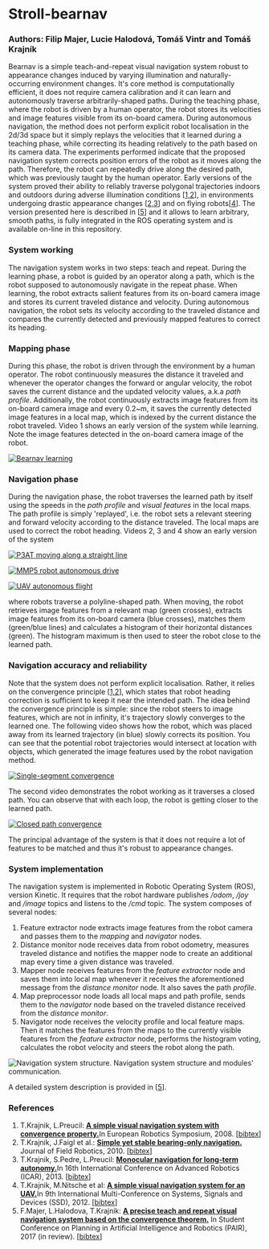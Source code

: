 # Stroll-bearnav

### Authors: Filip Majer, Lucie Halodová, Tomáš Vintr and Tomáš Krajník

Bearnav is a simple teach-and-repeat visual navigation system robust to appearance changes induced by varying illumination and naturally-occurring environment changes. It's core method is computationally efficient, it does not require camera calibration and it can learn and autonomously traverse arbitrarily-shaped paths. During the teaching phase, where the robot is driven by a human operator, the robot stores its velocities and image features visible from its on-board camera.  During autonomous navigation, the method does not perform explicit robot localisation in the 2d/3d space but it simply replays the velocities that it learned during a teaching phase, while correcting its heading relatively to the path based on its camera data. The experiments performed indicate that the proposed navigation system corrects position errors of the robot as it moves along the path. Therefore, the robot can repeatedly drive along the desired path, which was previously taught by the human operator.
Early versions of the system proved their ability to reliably traverse polygonal trajectories indoors and outdoors during adverse illumination conditions [[1,2](#references)], in environments undergoing drastic appearance changes [[2,3](#references)] and on flying robots[[4](#references)].
The version presented here is described in [[5](#references)] and it allows to learn arbitrary, smooth paths, is fully integrated in the ROS operating system and is available on-line in this repository.

### System working

The navigation system works in two steps: teach and repeat. During the learning phase, a robot is guided by an operator along a path, which is the robot supposed to autonomously navigate in the repeat phase. When learning, the robot extracts salient features from its on-board camera image and stores its current traveled distance and velocity. During autonomous navigation, the robot sets its velocity according to the traveled distance and compares the currently detected and previously mapped features to correct its heading. 

### Mapping phase

During this phase, the robot is driven through the environment by a human operator. The robot continuously measures the distance it traveled and whenever the operator changes the forward or angular velocity, the robot saves the current distance and the updated velocity values, a.k.a *path profile*. Additionally, the robot continuously extracts image features from its on-board camera image and every 0.2~m, it saves the currently detected image features in a local map, which is indexed by the current distance the robot traveled. Video 1 shows an early version of the system while learning. Note the image features detected in the on-board camera image of the robot.

[![Bearnav learning](https://img.youtube.com/vi/pXrnS68fY_k/0.jpg)](https://www.youtube.com/watch?v=pXrnS68fY_k)

### Navigation phase

During the navigation phase, the robot traverses the learned path by itself using the speeds in the *path profile* and *visual features* in the local maps. The path profile is simply 'replayed', i.e. the robot sets a relevant steering and forward velocity according to the distance traveled. The local maps are used to correct the robot heading. Videos 2, 3 and 4 show an early version of the system

[![P3AT moving along a straight line](https://img.youtube.com/vi/cfN587IjhKw/0.jpg)](https://www.youtube.com/watch?v=cfN587IjhKw)

[![MMP5 robot autonomous drive](https://img.youtube.com/vi/FEkp-f0PnAs/0.jpg)](https://www.youtube.com/watch?v=FEkp-f0PnAs)

[![UAV autonomous flight](https://img.youtube.com/vi/QR5G3qubKsk/0.jpg)](https://www.youtube.com/watch?v=QR5G3qubKsk)

where robots traverse a polyline-shaped path. When moving, the robot retrieves image features from a relevant map (green crosses), extracts image features from its on-board camera (blue crosses), matches them  (green/blue lines) and calculates a histogram of their horizontal distances (green). The histogram maximum is then used to steer the robot close to the learned path.

### Navigation accuracy and reliability

Note that the system does not perform explicit localisation. Rather, it relies on the convergence principle [[1,2](#references)], which states that robot heading correction is sufficient to keep it near the intended path.
The idea behind the convergence principle is simple: since the robot steers to image features, which are not in infinity, it's trajectory slowly converges to the learned one.
The following video shows how the robot, which was placed away from its learned trajectory (in blue) slowly corrects its position. You can see that the potential robot trajectories would intersect at location with objects, which generated the image features used by the robot navigation method.

[![Single-segment convergence](https://img.youtube.com/vi/rqO5maZddLY/0.jpg)](https://www.youtube.com/watch?v=rqO5maZddLY)

The second video demonstrates the robot working as it traverses a closed path. You can observe that with each loop, the robot is getting closer to the learned path.

[![Closed path convergence](https://img.youtube.com/vi/M2krTZCbdaY/0.jpg)](https://www.youtube.com/watch?v=M2krTZCbdaY)

The principal advantage of the system is that it does not require a lot of features to be matched and thus it's robust to appearance changes.

### System implementation

The navigation system is implemented in Robotic Operating System (ROS), version Kinetic. It requires that the robot hardware publishes */odom*, */joy* and */image* topics and listens to the */cmd* topic. The system composes of several nodes:

1. Feature extractor node extracts image features from the robot camera and passes them to the *mapping* and *navigator* nodes.
1. Distance monitor node receives data from robot odometry, measures traveled distance and notifies the mapper node to create an additional map every time a given distance was traveled.
1. Mapper node receives features from the *feature extractor* node and saves them into local map whenever it receives the aforementioned message from the *distance monitor* node. It also saves the path *profile*.
1. Map preprocessor node loads all local maps and path profile, sends them to the *navigator* node based on the traveled distance received from the *distance monitor*. 
1. Navigator node receives the velocity profile and local feature maps. Then it matches the features from the maps to the currently visible features from the *feature extractor* node, performs the histogram voting, calculates the robot velocity and steers the robot along the path. 

![Navigation system structure.](https://raw.githubusercontent.com/wiki/gestom/stroll_bearnav/pics/system.png) Navigation system structure and modules' communication. 

A detailed system description is provided in [[5](#references)].

### References
1. T.Krajnik, L.Preucil: <b>[A simple visual navigation system with convergence property.](http://raw.githubusercontent.com/wiki/gestom/stroll_bearnav/papers/convergence.pdf)</b>In European Robotics Symposium, 2008. [[bibtex](http://raw.githubusercontent.com/wiki/gestom/stroll_bearnav/files/convergence.bib)]
1. T.Krajnik, J.Faigl et al.: <b>[Simple yet stable bearing-only navigation.](http://raw.githubusercontent.com/wiki/gestom/stroll_bearnav/papers/surfnav.pdf)</b> Journal of Field Robotics, 2010. [[bibtex](http://raw.githubusercontent.com/wiki/gestom/stroll_bearnav/files/surfnav.bib)]
1. T.Krajnik, S.Pedre, L.Preucil: <b>[Monocular navigation for long-term autonomy.](http://raw.githubusercontent.com/wiki/gestom/stroll_bearnav/papers/longterm.pdf)</b>In 16th International Conference on Advanced Robotics (ICAR), 2013. [[bibtex](http://raw.githubusercontent.com/wiki/gestom/stroll_bearnav/files/longterm.bib)]
1. T.Krajnik, M.Nitsche et al: <b>[A simple visual navigation system for an UAV.](http://raw.githubusercontent.com/wiki/gestom/stroll_bearnav/papers/uav.pdf)</b>In 9th International Multi-Conference on Systems, Signals and Devices (SSD), 2012. [[bibtex](http://raw.githubusercontent.com/wiki/gestom/stroll_bearnav/files/uav.bib)]
1. F.Majer, L.Halodova, T.Krajnik: <b>[A precise teach and repeat visual navigation system based on the convergence theorem.](http://raw.githubusercontent.com/wiki/gestom/stroll_bearnav/papers/pair.pdf)</b> In Student Conference on Planning in Artificial Intelligence and Robotics (PAIR), 2017 (in review). [[bibtex](http://raw.githubusercontent.com/wiki/gestom/stroll_bearnav/files/pair.bib)]

